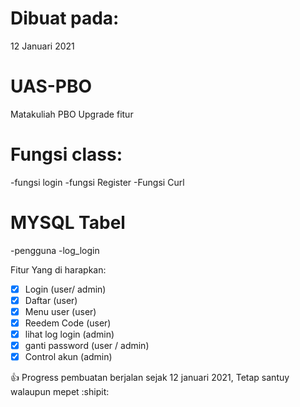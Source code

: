 # Dibuat pada:
12 Januari 2021

# UAS-PBO
Matakuliah PBO
Upgrade fitur

# Fungsi class:
-fungsi login
-fungsi Register
-Fungsi Curl

# MYSQL Tabel
-pengguna
-log_login

Fitur Yang di harapkan:
- [x] Login (user/ admin)
- [X] Daftar  (user)
- [X] Menu user (user)
- [X] Reedem Code (user)
- [X] lihat log login (admin)
- [X] ganti password (user / admin)
- [X] Control akun (admin)

:+1: Progress pembuatan berjalan sejak 12 januari 2021, Tetap santuy walaupun mepet :shipit:
